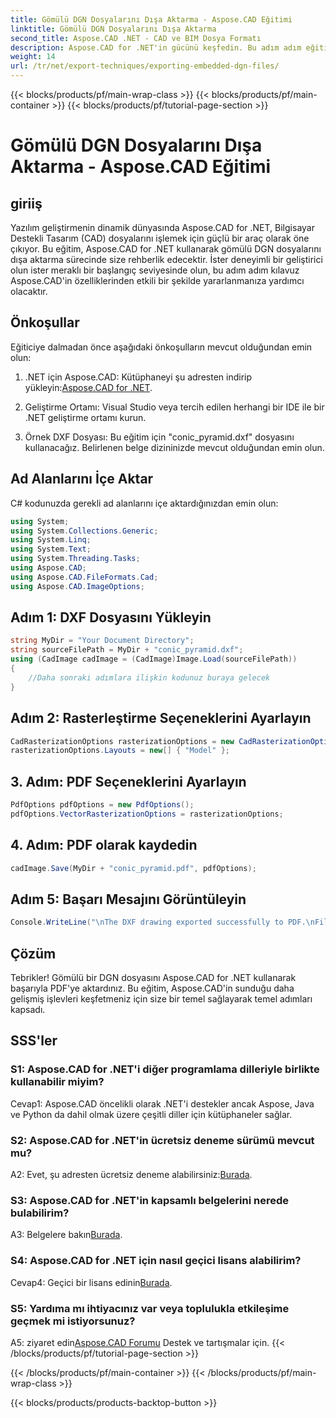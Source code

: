 ```yaml
---
title: Gömülü DGN Dosyalarını Dışa Aktarma - Aspose.CAD Eğitimi
linktitle: Gömülü DGN Dosyalarını Dışa Aktarma
second_title: Aspose.CAD .NET - CAD ve BIM Dosya Formatı
description: Aspose.CAD for .NET'in gücünü keşfedin. Bu adım adım eğitimle gömülü DGN dosyalarını zahmetsizce PDF'ye aktarmayı öğrenin.
weight: 14
url: /tr/net/export-techniques/exporting-embedded-dgn-files/
---
```


{{< blocks/products/pf/main-wrap-class >}}
{{< blocks/products/pf/main-container >}}
{{< blocks/products/pf/tutorial-page-section >}}

# Gömülü DGN Dosyalarını Dışa Aktarma - Aspose.CAD Eğitimi

## giriiş

Yazılım geliştirmenin dinamik dünyasında Aspose.CAD for .NET, Bilgisayar Destekli Tasarım (CAD) dosyalarını işlemek için güçlü bir araç olarak öne çıkıyor. Bu eğitim, Aspose.CAD for .NET kullanarak gömülü DGN dosyalarını dışa aktarma sürecinde size rehberlik edecektir. İster deneyimli bir geliştirici olun ister meraklı bir başlangıç seviyesinde olun, bu adım adım kılavuz Aspose.CAD'in özelliklerinden etkili bir şekilde yararlanmanıza yardımcı olacaktır.

## Önkoşullar

Eğiticiye dalmadan önce aşağıdaki önkoşulların mevcut olduğundan emin olun:

1.  .NET için Aspose.CAD: Kütüphaneyi şu adresten indirip yükleyin:[Aspose.CAD for .NET](https://releases.aspose.com/cad/net/).

2. Geliştirme Ortamı: Visual Studio veya tercih edilen herhangi bir IDE ile bir .NET geliştirme ortamı kurun.

3. Örnek DXF Dosyası: Bu eğitim için "conic_pyramid.dxf" dosyasını kullanacağız. Belirlenen belge dizininizde mevcut olduğundan emin olun.

## Ad Alanlarını İçe Aktar

C# kodunuzda gerekli ad alanlarını içe aktardığınızdan emin olun:

```csharp
using System;
using System.Collections.Generic;
using System.Linq;
using System.Text;
using System.Threading.Tasks;
using Aspose.CAD;
using Aspose.CAD.FileFormats.Cad;
using Aspose.CAD.ImageOptions;
```

## Adım 1: DXF Dosyasını Yükleyin

```csharp
string MyDir = "Your Document Directory";
string sourceFilePath = MyDir + "conic_pyramid.dxf";
using (CadImage cadImage = (CadImage)Image.Load(sourceFilePath))
{
    //Daha sonraki adımlara ilişkin kodunuz buraya gelecek
}
```

## Adım 2: Rasterleştirme Seçeneklerini Ayarlayın

```csharp
CadRasterizationOptions rasterizationOptions = new CadRasterizationOptions();
rasterizationOptions.Layouts = new[] { "Model" };
```

## 3. Adım: PDF Seçeneklerini Ayarlayın

```csharp
PdfOptions pdfOptions = new PdfOptions();
pdfOptions.VectorRasterizationOptions = rasterizationOptions;
```

## 4. Adım: PDF olarak kaydedin

```csharp
cadImage.Save(MyDir + "conic_pyramid.pdf", pdfOptions);
```

## Adım 5: Başarı Mesajını Görüntüleyin

```csharp
Console.WriteLine("\nThe DXF drawing exported successfully to PDF.\nFile saved at " + MyDir);
```

## Çözüm

Tebrikler! Gömülü bir DGN dosyasını Aspose.CAD for .NET kullanarak başarıyla PDF'ye aktardınız. Bu eğitim, Aspose.CAD'in sunduğu daha gelişmiş işlevleri keşfetmeniz için size bir temel sağlayarak temel adımları kapsadı.

## SSS'ler

### S1: Aspose.CAD for .NET'i diğer programlama dilleriyle birlikte kullanabilir miyim?

Cevap1: Aspose.CAD öncelikli olarak .NET'i destekler ancak Aspose, Java ve Python da dahil olmak üzere çeşitli diller için kütüphaneler sağlar.

### S2: Aspose.CAD for .NET'in ücretsiz deneme sürümü mevcut mu?

 A2: Evet, şu adresten ücretsiz deneme alabilirsiniz:[Burada](https://releases.aspose.com/).

### S3: Aspose.CAD for .NET'in kapsamlı belgelerini nerede bulabilirim?

 A3: Belgelere bakın[Burada](https://reference.aspose.com/cad/net/).

### S4: Aspose.CAD for .NET için nasıl geçici lisans alabilirim?

 Cevap4: Geçici bir lisans edinin[Burada](https://purchase.aspose.com/temporary-license/).

### S5: Yardıma mı ihtiyacınız var veya toplulukla etkileşime geçmek mi istiyorsunuz?

A5: ziyaret edin[Aspose.CAD Forumu](https://forum.aspose.com/c/cad/19) Destek ve tartışmalar için.
{{< /blocks/products/pf/tutorial-page-section >}}

{{< /blocks/products/pf/main-container >}}
{{< /blocks/products/pf/main-wrap-class >}}

{{< blocks/products/products-backtop-button >}}
